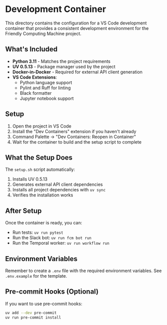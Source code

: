# Development Container

This directory contains the configuration for a VS Code development container that provides a consistent development environment for the Friendly Computing Machine project.

## What's Included

- **Python 3.11** - Matches the project requirements
- **UV 0.5.13** - Package manager used by the project
- **Docker-in-Docker** - Required for external API client generation
- **VS Code Extensions**:
  - Python language support
  - Pylint and Ruff for linting
  - Black formatter
  - Jupyter notebook support

## Setup

1. Open the project in VS Code
2. Install the "Dev Containers" extension if you haven't already
3. Command Palette → "Dev Containers: Reopen in Container"
4. Wait for the container to build and the setup script to complete

## What the Setup Does

The `setup.sh` script automatically:
1. Installs UV 0.5.13
2. Generates external API client dependencies 
3. Installs all project dependencies with `uv sync`
4. Verifies the installation works

## After Setup

Once the container is ready, you can:
- Run tests: `uv run pytest`
- Run the Slack bot: `uv run fcm bot run`
- Run the Temporal worker: `uv run workflow run`

## Environment Variables

Remember to create a `.env` file with the required environment variables. See `.env.example` for the template.

## Pre-commit Hooks (Optional)

If you want to use pre-commit hooks:
```bash
uv add --dev pre-commit
uv run pre-commit install
```